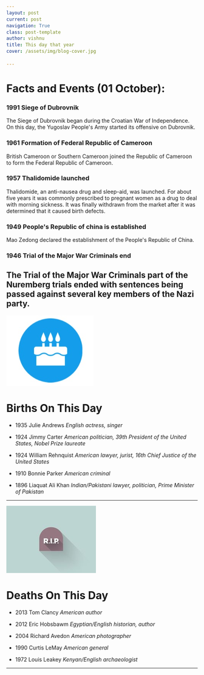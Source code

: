 ```yaml
---
layout: post
current: post
navigation: True
class: post-template
author: vishnu
title: This day that year
cover: /assets/img/blog-cover.jpg

---
```

# Facts and Events (01 October):


### 1991 Siege of Dubrovnik
The Siege of Dubrovnik began during the Croatian War of Independence. On this day, the Yugoslav People's Army started its offensive on Dubrovnik.

### 1961 Formation of Federal Republic of Cameroon
British Cameroon or Southern Cameroon joined the Republic of Cameroon to form the Federal Republic of Cameroon.

### 1957 Thalidomide launched
Thalidomide, an anti-nausea drug and sleep-aid, was launched. For about five years it was commonly prescribed to pregnant women as a drug to deal with morning sickness. It was finally withdrawn from the market after it was determined that it caused birth defects.

### 1949 People's Republic of china is established
Mao Zedong declared the establishment of the People's Republic of China.

### 1946 Trial of the Major War Criminals end
The Trial of the Major War Criminals part of the Nuremberg trials ended with sentences being passed against several key members of the Nazi party.
---
![Bday](/assets/img/blog/bday.jpg)

# Births On This Day
* 1935 Julie Andrews
*English actress, singer*

* 1924 Jimmy Carter
*American politician, 39th President of the United States, Nobel Prize laureate*

* 1924 William Rehnquist
*American lawyer, jurist, 16th Chief Justice of the United States*

* 1910 Bonnie Parker
*American criminal*

* 1896 Liaquat Ali Khan
*Indian/Pakistani lawyer, politician, Prime Minister of Pakistan*

---
![Rip](/assets/img/blog/rip.jpg)

# Deaths On This Day

* 2013 Tom Clancy
*American author*

* 2012 Eric Hobsbawm
*Egyptian/English historian, author*

* 2004 Richard Avedon
*American photographer*

* 1990 Curtis LeMay
*American general*

* 1972 Louis Leakey
*Kenyan/English archaeologist*

---

